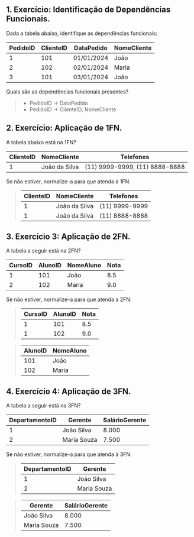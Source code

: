 ## 1. Exercício: Identificação de Dependências Funcionais.
Dada a tabela abaixo, identifique as dependências funcionais:

| PedidoID | ClienteID | DataPedido | NomeCliente |
|----------|-----------|------------|-------------|
| 1 | 101 | 01/01/2024 | João |
| 2 | 102 | 02/01/2024 | Maria |
| 3 | 101 | 03/01/2024 | João |

Quais são as dependências funcionais presentes?

> - PedidoID → DataPedido
> - PedidoID → ClienteID, NomeCliente

## 2. Exercício: Aplicação de 1FN.

A tabela abaixo está na 1FN?

| ClienteID | NomeCliente | Telefones |
|-----------|--------------|------------------|
| 1 | João da Silva| (11) 9999-9999, (11) 8888-8888 |

Se não estiver, normalize-a para que atenda à 1FN.

> | ClienteID | NomeCliente | Telefones |
> |-----------|--------------|------------------|
> | 1 | João da Silva| (11) 9999-9999 |
> | 1 | João da Silva| (11) 8888-8888 |

## 3. Exercício 3: Aplicação de 2FN.
A tabela a seguir está na 2FN?

| CursoID | AlunoID | NomeAluno | Nota |
|---------|---------|-----------|------|
| 1 | 101 | João | 8.5 |
| 2 | 102 | Maria | 9.0 |

Se não estiver, normalize-a para que atenda à 2FN.

> | CursoID | AlunoID | Nota |
> |---------|---------|------|
> | 1 | 101 | 8.5 |
> | 1 | 102 | 9.0 |

> | AlunoID | NomeAluno |
> |---------|------------|
> | 101 | João |
> | 102 | Maria |

## 4. Exercício 4: Aplicação de 3FN.
A tabela a seguir está na 3FN?

| DepartamentoID | Gerente | SalárioGerente |
|----------------|-------------|----------------|
| 1 | João Silva | 8.000 |
| 2 | Maria Souza | 7.500 |

Se não estiver, normalize-a para que atenda à 3FN.

> | DepartamentoID | Gerente |
> |----------------|-------------|
> | 1 | João Silva |
> | 2 | Maria Souza |

>| Gerente | SalárioGerente |
>|-------------|----------------|
>| João Silva | 8.000 |
>| Maria Souza | 7.500 |